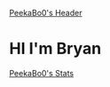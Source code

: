 [PeekaBo0's Header](https://github.com/jbryan11/jbryan11/blob/master/public/github_header.png)

# HI I'm Bryan


[PeekaBo0's Stats](https://github-readme-stats.vercel.app/api?username=jbryan11)
<!--
**jbryan11/jbryan11** is a ✨ _special_ ✨ repository because its `README.md` (this file) appears on your GitHub profile.

Here are some ideas to get you started:

- 🔭 I’m currently working on ...
- 🌱 I’m currently learning ...
- 👯 I’m looking to collaborate on ...
- 🤔 I’m looking for help with ...
- 💬 Ask me about ...
- 📫 How to reach me: ...
- 😄 Pronouns: ...
- ⚡ Fun fact: ...
-->
